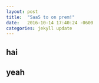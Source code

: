 ```yaml
---
layout: post
title:  "SaaS to on prem!"
date:   2016-10-14 17:40:24 -0600
categories: jekyll update
---
```


<section>
  <h1>hai</h1>
</section>

<section>
  <h1>yeah</h1>
</section>
